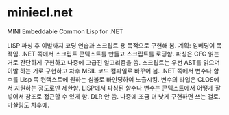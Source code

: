 # miniecl.net

MINI Embeddable Common Lisp for .NET

LISP 파싱 후 이발까지 코딩 연습과 스크립트 용 목적으로 구현해 봄.
계획:
임베딩이 목적임. .NET 쪽에서 스크립트 콘텍스트를 만들고 스크립트를 로딩함.
파싱은 CFG 읽는 거로 간단하게 구현하고 나중에 고급진 알고리즘을 씀.
스크립트는 우선 AST를 읽으며 이발 하는 거로 구현하고 차후 MSIL 코드 컴파일로 바꾸어 봄.
.NET 쪽에서 변수나 함수를 Lisp 쪽 컨택스트에 원하는 심볼로 바인딩하여 노출시킴.
변수의 타입은 CLOS에서 지원하는 정도로만 제한함.
LISP에서 파싱된 함수나 변수는 콘텍스트에서 어떻게 잘 넣어서 참조로 접근할 수 있게 함.
DLR 안 씀. 나중에 조금 더 낫게 구현하면 쓰는 걸로. 마샬링도 차후에.